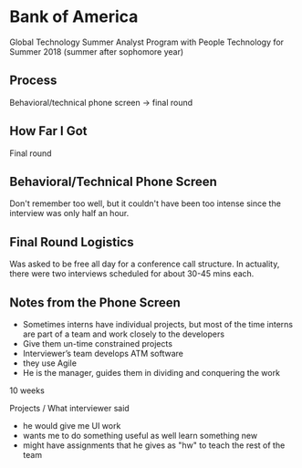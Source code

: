 # Bank of America 
Global Technology Summer Analyst Program with People Technology for Summer 2018
(summer after sophomore year)

## Process
Behavioral/technical phone screen -> final round

## How Far I Got
Final round

## Behavioral/Technical Phone Screen
Don't remember too well, but it couldn't have been too intense since the 
interview was only half an hour.

## Final Round Logistics
Was asked to be free all day for a conference call structure. In actuality,
there were two interviews scheduled for about 30-45 mins each.

## Notes from the Phone Screen
- Sometimes interns have individual projects, but most of the time interns are
part of a team and work closely to the developers 
- Give them un-time constrained projects
- Interviewer’s team develops ATM software
- they use Agile
- He is the manager, guides them in dividing and conquering the work

10 weeks

Projects / What interviewer said
- he would give me UI work
- wants me to do something useful as well learn something new
- might have assignments that he gives as "hw" to teach the rest of the team
